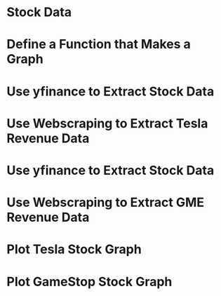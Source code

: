 # Stock Data
# Define a Function that Makes a Graph
# Use yfinance to Extract Stock Data
# Use Webscraping to Extract Tesla Revenue Data
# Use yfinance to Extract Stock Data
# Use Webscraping to Extract GME Revenue Data
# Plot Tesla Stock Graph
# Plot GameStop Stock Graph
